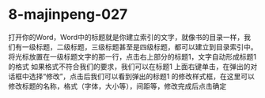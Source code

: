 # 8-majinpeng-027
打开你的Word，Word中的标题就是你建立索引的文字，就像书的目录一样，我们有一级标题，二级标题，三级标题甚至是四级标题，都可以建立到目录索引中。
将光标放置在一级标题文字的那一行，点击右上部分的标题1，文字自动形成标题1的格式
如果格式不符合我们的要求，我们可以在标题1 上面右键单击，在弹出的对话框中选择“修改”，点击后我们可以看到弹出的标题1 的修改样式框，在这里可以修改标题的名称，格式（字体，大小等），间距等，修改完成后点击确定
